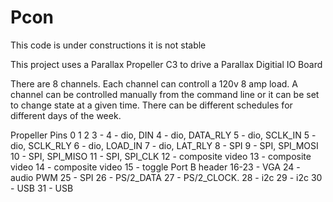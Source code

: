 Pcon
====

This code is under constructions it is not stable

This project uses a Parallax Propeller C3 to drive a Parallax Digitial IO Board

There are 8 channels.  Each channel can controll a 120v 8 amp load.  A channel 
can be controlled manually from the command line or it can  be set to change state
at a given time.  There can be different schedules for different days of the week.

Propeller Pins
0 
1
2 
3 - 
4 - dio, DIN
4 - dio, DATA_RLY
5 - dio, SCLK_IN
5 - dio, SCLK_RLY
6 - dio, LOAD_IN
7 - dio, LAT_RLY
8 - SPI
9 - SPI, SPI_MOSI
10 - SPI, SPI_MISO
11 - SPI, SPI_CLK
12 - composite video
13 - composite video
14 - composite video
15 - toggle Port B header
16-23 - VGA 
24 - audio PWM
25 - SPI
26 - PS/2_DATA
27 - PS/2_CLOCK. 
28 - i2c
29 - i2c
30 - USB
31 - USB
